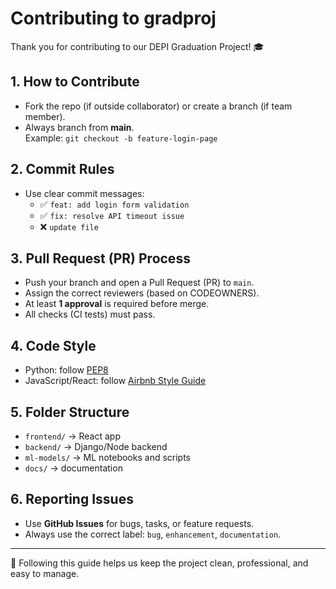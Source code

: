 # Contributing to gradproj

Thank you for contributing to our DEPI Graduation Project! 🎓  

## 1. How to Contribute
- Fork the repo (if outside collaborator) or create a branch (if team member).
- Always branch from **main**.  
  Example: `git checkout -b feature-login-page`  

## 2. Commit Rules
- Use clear commit messages:
  - ✅ `feat: add login form validation`
  - ✅ `fix: resolve API timeout issue`
  - ❌ `update file`  

## 3. Pull Request (PR) Process
- Push your branch and open a Pull Request (PR) to `main`.
- Assign the correct reviewers (based on CODEOWNERS).
- At least **1 approval** is required before merge.
- All checks (CI tests) must pass.

## 4. Code Style
- Python: follow [PEP8](https://peps.python.org/pep-0008/)  
- JavaScript/React: follow [Airbnb Style Guide](https://github.com/airbnb/javascript)  

## 5. Folder Structure
- `frontend/` → React app  
- `backend/` → Django/Node backend  
- `ml-models/` → ML notebooks and scripts  
- `docs/` → documentation  

## 6. Reporting Issues
- Use **GitHub Issues** for bugs, tasks, or feature requests.
- Always use the correct label: `bug`, `enhancement`, `documentation`.

---

📌 Following this guide helps us keep the project clean, professional, and easy to manage.
